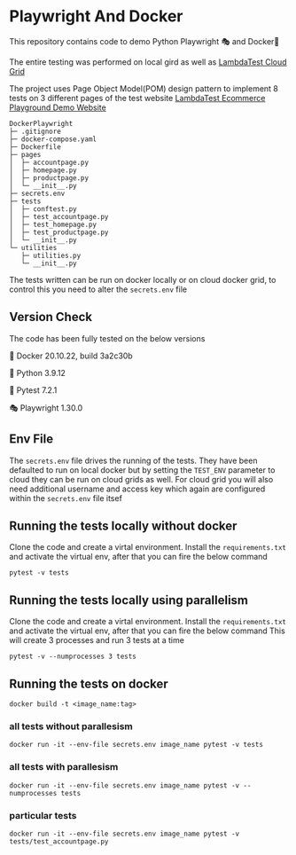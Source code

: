 # Playwright And Docker

This repository contains code to demo Python Playwright 🎭 and Docker🐋

The entire testing was performed on local gird as well as [LambdaTest Cloud Grid](http://www.lambdatest.com?fp_ref=jaydeep88)

The project uses Page Object Model(POM) design pattern to implement 8 tests on 3 different pages of the test website [LambdaTest Ecommerce Playground Demo Website](https://ecommerce-playground.lambdatest.io/)

```
DockerPlaywright
├─ .gitignore
├─ docker-compose.yaml
├─ Dockerfile
├─ pages
│  ├─ accountpage.py
│  ├─ homepage.py
│  ├─ productpage.py
│  └─ __init__.py
├─ secrets.env
├─ tests
│  ├─ conftest.py
│  ├─ test_accountpage.py
│  ├─ test_homepage.py
│  ├─ test_productpage.py
│  └─ __init__.py
└─ utilities
   ├─ utilities.py
   └─ __init__.py

```

The tests written can be run on docker locally or on cloud docker grid, to control this you need to alter the ``secrets.env`` file

## Version Check

The code has been fully tested on the below versions

🐋 Docker 20.10.22, build 3a2c30b

🐍 Python 3.9.12

🧪 Pytest 7.2.1 

🎭 Playwright 1.30.0

## Env File
The ``secrets.env`` file drives the running of the tests. They have been defaulted to run on local docker but by setting the ``TEST_ENV`` parameter to cloud they can be run on cloud grids as well. For cloud grid you will also need additional username and access key which again are configured within the ``secrets.env`` file itsef

## Running the tests locally without docker
Clone the code and create a virtal environment. Install the ``requirements.txt`` and activate the virtual env, after that you can fire the below command

``pytest -v tests``

## Running the tests locally using parallelism
Clone the code and create a virtal environment. Install the ``requirements.txt`` and activate the virtual env, after that you can fire the below command
This will create 3 processes and run 3 tests at a time

``pytest -v --numprocesses 3 tests``

## Running the tests on docker

``docker build -t <image_name:tag>``

### all tests without parallesism
``docker run -it --env-file secrets.env image_name pytest -v tests``

### all tests with parallesism
``docker run -it --env-file secrets.env image_name pytest -v --numprocesses tests``

### particular tests
``docker run -it --env-file secrets.env image_name pytest -v tests/test_accountpage.py``
